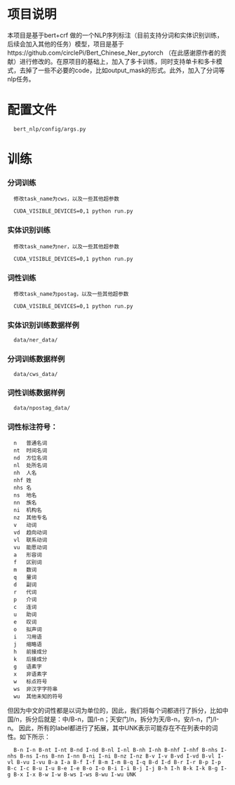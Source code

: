 # 项目说明
本项目是基于bert+crf 做的一个NLP序列标注（目前支持分词和实体识别训练，后续会加入其他的任务）模型，项目是基于https://github.com/circlePi/Bert_Chinese_Ner_pytorch
（在此感谢原作者的贡献）进行修改的。在原项目的基础上，加入了多卡训练，同时支持单卡和多卡模式，去掉了一些不必要的code，比如output_mask的形式。此外，加入了分词等nlp任务。


# 配置文件

      bert_nlp/config/args.py

# 训练

### 分词训练

      修改task_name为cws，以及一些其他超参数

      CUDA_VISIBLE_DEVICES=0,1 python run.py   

### 实体识别训练

      修改task_name为ner，以及一些其他超参数

      CUDA_VISIBLE_DEVICES=0,1 python run.py    

### 词性训练

      修改task_name为postag，以及一些其他超参数

      CUDA_VISIBLE_DEVICES=0,1 python run.py   

### 实体识别训练数据样例

      data/ner_data/

### 分词训练数据样例

      data/cws_data/

### 词性训练数据样例

      data/npostag_data/    


### 词性标注符号：

      n   普通名词
      nt  时间名词
      nd  方位名词
      nl  处所名词
      nh  人名
      nhf 姓
      nhs 名
      ns  地名
      nn  族名
      ni  机构名
      nz  其他专名
      v   动词
      vd  趋向动词
      vl  联系动词
      vu  能愿动词
      a   形容词
      f   区别词
      m   数词　　
      q   量词
      d   副词
      r   代词
      p   介词
      c   连词
      u   助词
      e   叹词
      o   拟声词
      i   习用语
      j   缩略语
      h   前接成分
      k   后接成分
      g   语素字
      x   非语素字
      w   标点符号
      ws  非汉字字符串
      wu  其他未知的符号

但因为中文的词性都是以词为单位的，因此，我们将每个词都进行了拆分，比如中国/n，拆分后就是：中/B-n，国/I-n；天安门/n，拆分为天/B-n，安/I-n，门/I-n。 
因此，所有的label都进行了拓展，其中UNK表示可能存在不在列表中的词性。如下所示：

      B-n I-n B-nt I-nt B-nd I-nd B-nl I-nl B-nh I-nh B-nhf I-nhf B-nhs I-nhs B-ns I-ns B-nn I-nn B-ni I-ni B-nz I-nz B-v I-v B-vd I-vd B-vl I-vl B-vu I-vu B-a I-a B-f I-f B-m I-m B-q I-q B-d I-d B-r I-r B-p I-p B-c I-c B-u I-u B-e I-e B-o I-o B-i I-i B-j I-j B-h I-h B-k I-k B-g I-g B-x I-x B-w I-w B-ws I-ws B-wu I-wu UNK
     

      